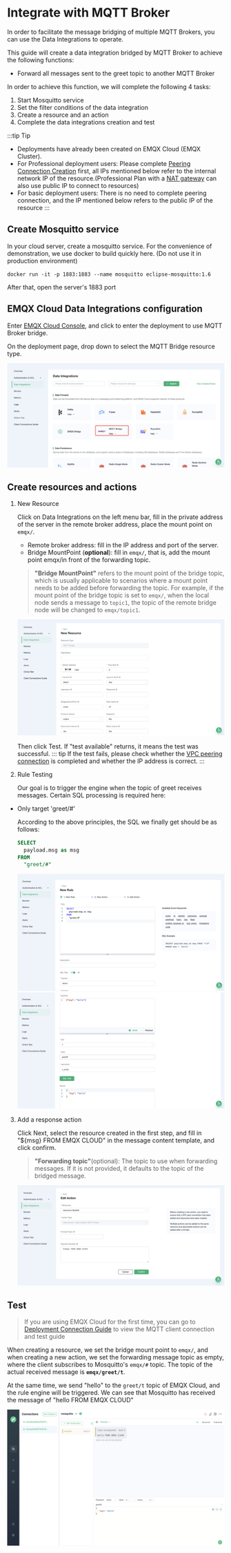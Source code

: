 # Integrate with MQTT Broker

In order to facilitate the message bridging of multiple MQTT Brokers, you can use the Data Integrations to operate.

This guide will create a data integration bridged by MQTT Broker to achieve the following functions:

- Forward all messages sent to the greet topic to another MQTT Broker

In order to achieve this function, we will complete the following 4 tasks:

1. Start Mosquitto service
2. Set the filter conditions of the data integration
3. Create a resource and an action
4. Complete the data integrations creation and test

:::tip Tip
- Deployments have already been created on EMQX Cloud (EMQX Cluster).
- For Professional deployment users: Please complete [Peering Connection Creation](../deployments/vpc_peering.md) first, all IPs mentioned below refer to the internal network IP of the resource.(Professional Plan with a [NAT gateway](../vas/nat-gateway.md) can also use public IP to connect to resources)
- For basic deployment users: There is no need to complete peering connection, and the IP mentioned below refers to the public IP of the resource
:::

## Create Mosquitto service

In your cloud server, create a mosquitto service. For the convenience of demonstration, we use docker to build quickly here. (Do not use it in production environment)

```shell
docker run -it -p 1883:1883 --name mosquitto eclipse-mosquitto:1.6
```

After that, open the server's 1883 port

## EMQX Cloud Data Integrations configuration

Enter [EMQX Cloud Console](https://cloud-intl.emqx.com/console/), and click to enter the deployment to use MQTT Broker bridge.

On the deployment page, drop down to select the MQTT Bridge resource type.

![data_integration](./_assets/data_integrations_mqtt_bridge.png)

## Create resources and actions

1. New Resource

   Click on Data Integrations on the left menu bar, fill in the private address of the server in the remote broker address, place the mount point on `emqx/`.

   - Remote broker address: fill in the IP address and port of the server.
   - Bridge MountPoint (**optional**): fill in `emqx/`, that is,  add the mount point emqx/in front of the forwarding topic.

   >**"Bridge MountPoint"** refers to the mount point of the bridge topic, which is usually applicable to scenarios where a mount point needs to be added before forwarding the topic. For example, if the mount point of the bridge topic is set to `emqx/`, when the local node sends a message to `topic1`, the topic of the remote bridge node will be changed to `emqx/topic1`.

   ![create resource](./_assets/mqttbridge_resource.png)

   Then click Test. If "test available" returns, it means the test was successful.
   ::: tip
   If the test fails, please check whether the [VPC peering connection](../deployments/vpc_peering.md) is completed and whether the IP address is correct.
   :::

2. Rule Testing

   Our goal is to trigger the engine when the topic of greet receives messages. Certain SQL processing is required here:

- Only target 'greet/#'

  According to the above principles, the SQL we finally get should be as follows:

  ```sql
  SELECT
    payload.msg as msg
  FROM
    "greet/#"
  ```

  ![add_rule](./_assets/mqttbridge_rule.png)
  ![add_rule](./_assets/mqttbridge_rule_2.png)

3. Add a response action

   Click Next, select the resource created in the first step, and fill in "${msg} FROM EMQX CLOUD" in the message content template, and click confirm.
   >**"Forwarding topic"**(optional): The topic to use when forwarding messages. If it is not provided, it defaults to the topic of the bridged message.

   ![add_action](./_assets/mqttbridge_action.png)

## Test

> If you are using EMQX Cloud for the first time, you can go to [Deployment Connection Guide](../connect_to_deployments/overview.md) to view the MQTT client connection and test guide

When creating a resource, we set the bridge mount point to `emqx/`, and when creating a new action, we set the forwarding message topic as empty, where the client subscribes to Mosquitto's `emqx/#` topic. The topic of the actual received message is **`emqx/greet/t`**.

At the same time, we send "hello" to the `greet/t` topic of EMQX Cloud, and the rule engine will be triggered. We can see that Mosquitto has received the message of "hello FROM EMQX CLOUD"

![messages](./_assets/mqttbridge_mqttx_result.png)

